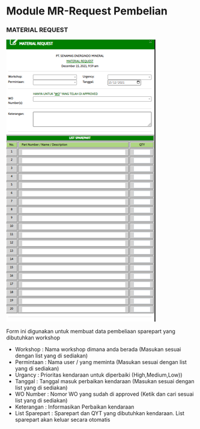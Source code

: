 # Module MR-Request Pembelian

### MATERIAL REQUEST

![](../.gitbook/assets/MATERIALrequest.PNG)

Form ini digunakan untuk membuat data pembeliaan sparepart yang dibutuhkan workshop

* Workshop : Nama workshop dimana anda berada (Masukan sesuai dengan list yang di sediakan)
* Permintaan : Nama user / yang meminta (Masukan sesuai dengan list yang di sediakan)
* Urgancy : Prioritas kendaraan untuk diperbaiki (High,Medium,Low))
* Tanggal : Tanggal masuk perbaikan kendaraan  (Masukan sesuai dengan list yang di sediakan)
* WO Number : Nomor WO yang sudah di approved (Ketik dan cari sesuai list yang di sediakan)
* Keterangan : Informasikan Perbaikan kendaraan
* List Sparepart : Sparepart dan QYT yang dibutuhkan kendaraan. List sparepart akan keluar secara otomatis
